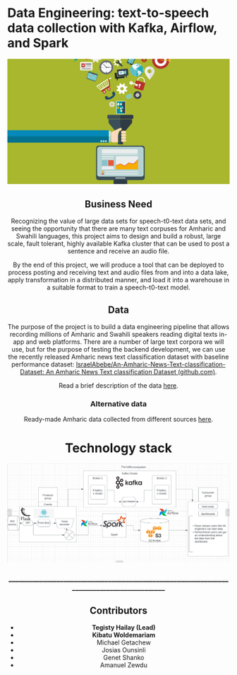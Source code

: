 # Data Engineering: text-to-speech data collection with Kafka, Airflow, and Spark

<div style="text-align:center">
    <img title="kafka" alt="Alt text" src="/images/collect.png">
</p>

## Business Need
Recognizing the value of large data sets for speech-t0-text data sets, and seeing the opportunity that there are many text corpuses for Amharic and Swahili languages, this project aims to design and build a robust, large scale, fault tolerant, highly available Kafka cluster that can be used to post a sentence and receive an audio file. 

By the end of this project, we will produce a tool that can be deployed to process posting and receiving text and audio files from and into a data lake, apply transformation in a distributed manner, and load it into a warehouse in a suitable format to train a speech-t0-text model.  

## Data
The purpose of the project is to build a data engineering pipeline that allows recording millions of Amharic and Swahili speakers reading digital texts in-app and web platforms. There are a number of large text corpora we will use, but for the purpose of testing the backend development, we can use the recently released Amharic news text classification dataset with baseline performance dataset: [IsraelAbebe/An-Amharic-News-Text-classification-Dataset: An Amharic News Text classification Dataset (github.com)](https://github.com/IsraelAbebe/An-Amharic-News-Text-classification-Dataset).

Read a brief description of the data [here](https://arxiv.org/pdf/2103.05639.pdf).

### Alternative data 
Ready-made Amharic data collected from different sources [here](https://drive.google.com/file/d/1_YLX27TdACjIF1iu8e3t-kkTb1qBlLkO/view?usp=sharing).

# Technology stack

<img title="kafka" alt="Alt text" src="/images/kafka.PNG">


### ___________________________________________________________________________________________
## Contributors
- **Tegisty Hailay (Lead)**
- **Kibatu Woldemariam**
- Michael Getachew
- Josias Ounsinli
- Genet Shanko
- Amanuel Zewdu

